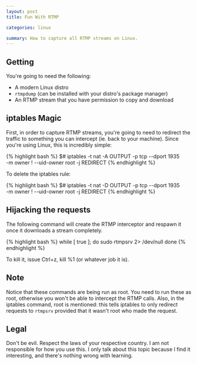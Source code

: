 ```yaml
---
layout: post
title: Fun With RTMP

categories: linux

summary: How to capture all RTMP streams on Linux.
---
```


## Getting

You're going to need the following:

* A modern Linux distro
* `rtmpdump` (can be installed with your distro's package manager)
* An RTMP stream that you have permission to copy and download

## iptables Magic

First, in order to capture RTMP streams, you're going to need to redirect the traffic to something you can intercept (ie.
back to your machine). Since you're using Linux, this is incredibly simple:

{% highlight bash %}
$# iptables -t nat -A OUTPUT -p tcp --dport 1935 \
	 -m owner \! --uid-owner root -j REDIRECT
{% endhighlight %}

To delete the iptables rule:

{% highlight bash %}
$# iptables -t nat -D OUTPUT -p tcp --dport 1935 \
	-m owner \! --uid-owner root -j REDIRECT
{% endhighlight %}

## Hijacking the requests

The following command will create the RTMP interceptor and respawn it once it downloads a stream completely.

{% highlight bash %}
while [ true ]; do
	sudo rtmpsrv 2> /dev/null
done
{% endhighlight %}

To kill it, issue Ctrl+z, kill %1 (or whatever job it is).

## Note

Notice that these commands are being run as root. You need to run these as root, otherwise you won't be able to intercept
the RTMP calls. Also, in the iptables command, root is mentioned: this tells iptables to only redirect requests to `rtmpsrv`
provided that it wasn't root who made the request.

## Legal

Don't be evil. Respect the laws of your respective country. I am not responsible for how you use this. I only talk
about this topic because I find it interesting, and there's nothing wrong with learning.
